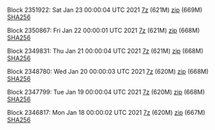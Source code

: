 Block 2351922: Sat Jan 23 00:00:04 UTC 2021 [7z](https://transfer.sh/JXGSB/bootstrap.dat.20210123.7z) (621M) [zip](https://transfer.sh/mMaDY/bootstrap.dat.20210123.zip) (669M) [SHA256](https://transfer.sh/3csIQ/sha256.txt)

Block 2350867: Fri Jan 22 00:00:01 UTC 2021 [7z](https://transfer.sh/11zGvV/bootstrap.dat.20210122.7z) (621M) [zip](https://transfer.sh/M11Z4/bootstrap.dat.20210122.zip) (668M) [SHA256](https://transfer.sh/MHFHP/sha256.txt)

Block 2349831: Thu Jan 21 00:00:04 UTC 2021 [7z](https://transfer.sh/2t7o2/bootstrap.dat.20210121.7z) (621M) [zip](https://transfer.sh/qIuqw/bootstrap.dat.20210121.zip) (668M) [SHA256](https://transfer.sh/ee1Ay/sha256.txt)

Block 2348780: Wed Jan 20 00:00:03 UTC 2021 [7z](https://transfer.sh/go4Yv/bootstrap.dat.20210120.7z) (620M) [zip](https://transfer.sh/6WPem/bootstrap.dat.20210120.zip) (668M) [SHA256](https://transfer.sh/DEK7E/sha256.txt)

Block 2347799: Tue Jan 19 00:00:04 UTC 2021 [7z](https://transfer.sh/13CQlY/bootstrap.dat.20210119.7z) (620M) [zip](https://transfer.sh/vjzAh/bootstrap.dat.20210119.zip) (668M) [SHA256](https://transfer.sh/YD1lu/sha256.txt)

Block 2346817: Mon Jan 18 00:00:02 UTC 2021 [7z](https://transfer.sh/r9a5Z/bootstrap.dat.20210118.7z) (620M) [zip](https://transfer.sh/10k0KI/bootstrap.dat.20210118.zip) (667M) [SHA256](https://transfer.sh/EE472/sha256.txt)
